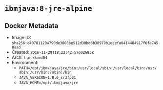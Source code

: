 # `ibmjava:8-jre-alpine`

## Docker Metadata

- Image ID: `sha256:c407811204790de3808be512d30bd8b38979b1eeefa0414484917f6fe7458aad`
- Created: `2016-11-29T18:22:42.57602693Z`
- Arch: `linux`/`amd64`
- Environment:
  - `PATH=/opt/ibm/java/jre/bin:/usr/local/sbin:/usr/local/bin:/usr/sbin:/usr/bin:/sbin:/bin`
  - `JAVA_VERSION=1.8.0_sr3fp21`
  - `JAVA_HOME=/opt/ibm/java/jre`
